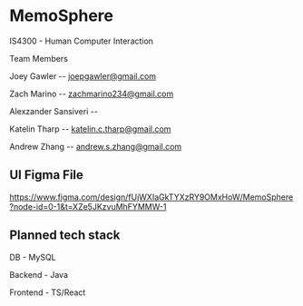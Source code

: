 # MemoSphere

IS4300 - Human Computer Interaction

Team Members

Joey Gawler -- joepgawler@gmail.com

Zach Marino -- zachmarino234@gmail.com

Alexzander Sansiveri --

Katelin Tharp -- katelin.c.tharp@gmail.com

Andrew Zhang -- andrew.s.zhang@gmail.com

## UI Figma File

https://www.figma.com/design/fUjWXIaGkTYXzRY9OMxHoW/MemoSphere?node-id=0-1&t=XZe5JKzvuMhFYMMW-1

## Planned tech stack
DB - MySQL

Backend - Java

Frontend - TS/React

